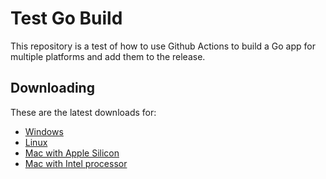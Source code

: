 # Test Go Build

This repository is a test of how to use Github Actions to build a Go app for multiple platforms and add them to the release.

## Downloading

These are the latest downloads for:

- [Windows](https://github.com/madebyjames/test-go-build/releases/latest/download/test-go-windows-64.exe)
- [Linux](https://github.com/madebyjames/test-go-build/releases/latest/download/test-go-linux64)
- [Mac with Apple Silicon](https://github.com/madebyjames/test-go-build/releases/latest/download/test-go-mac-m)
- [Mac with Intel processor](https://github.com/madebyjames/test-go-build/releases/latest/download/test-go-mac-intel)